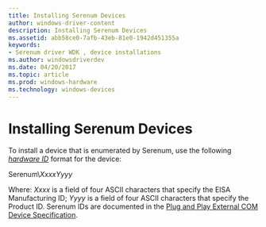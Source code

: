 ```yaml
---
title: Installing Serenum Devices
author: windows-driver-content
description: Installing Serenum Devices
ms.assetid: abb58ce0-7afb-43eb-81e0-1942d451355a
keywords:
- Serenum driver WDK , device installations
ms.author: windowsdriverdev
ms.date: 04/20/2017
ms.topic: article
ms.prod: windows-hardware
ms.technology: windows-devices
---
```


# Installing Serenum Devices





To install a device that is enumerated by Serenum, use the following [*hardware ID*](https://msdn.microsoft.com/library/windows/hardware/ff556288#wdkgloss-hardware-id) format for the device:

Serenum\\*XxxxYyyy*

Where: *Xxxx* is a field of four ASCII characters that specify the EISA Manufacturing ID; *Yyyy* is a field of four ASCII characters that specify the Product ID. Serenum IDs are documented in the [Plug and Play External COM Device Specification](http://msdn.microsoft.com/windows/hardware/gg463189.aspx).

 

 




